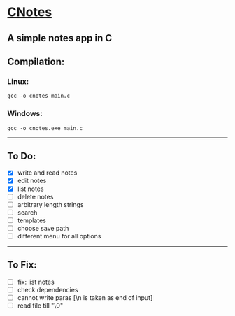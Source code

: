 # <u><b>CNotes</b></u>

## A simple notes app in C 

## <b>Compilation:</b>

### Linux:

```
gcc -o cnotes main.c
```

### Windows:

```
gcc -o cnotes.exe main.c
```

---

## <b>To Do:</b>

- [x] write and read notes
- [x] edit notes
- [x] list notes
- [ ] delete notes
- [ ] arbitrary length strings
- [ ] search
- [ ] templates
- [ ] choose save path
- [ ] different menu for all options

---

## <b>To Fix:</b>

- [ ] fix: list notes
- [ ] check dependencies
- [ ] cannot write paras [\n is taken as end of input]
- [ ] read file till "\0"
